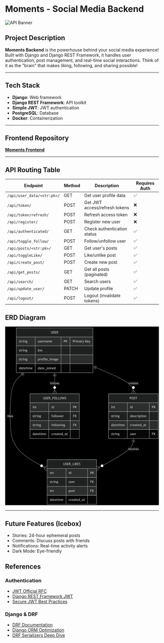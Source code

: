 
#  Moments - Social Media Backend  

![API Banner](https://media3.giphy.com/media/v1.Y2lkPTc5MGI3NjExMXlnZ2g5YmozcDF3OHFkZHpsNHVibWlsOGg5dmptNHhmbzBuOHduNCZlcD12MV9pbnRlcm5hbF9naWZfYnlfaWQmY3Q9Zw/ZVik7pBtu9dNS/giphy.gif)

##  Project Description
**Moments Backend** is the powerhouse behind your social media experience! Built with Django and Django REST Framework, it handles user authentication, post management, and real-time social interactions. Think of it as the "brain" that makes liking, following, and sharing possible!

----
##  Tech Stack

- **Django**: Web framework
- **Django REST Framework**: API toolkit
- **Simple JWT**: JWT authentication
- **PostgreSQL**: Database
- **Docker**: Containerization


---

## Frontend Repository
 **[Moments Frontend](https://git.generalassemb.ly/maysahabbash92/social-media-frontend.git)** 

---







##  API Routing Table

| Endpoint | Method | Description | Requires Auth |
|----------|--------|-------------|---------------|
| `/api/user_data/<str:pk>/` | GET | Get user profile data | ✅ |
| `/api/token/` | POST | Get JWT access/refresh tokens | ❌ |
| `/api/token/refresh/` | POST | Refresh access token | ❌ |
| `/api/register/` | POST | Register new user | ❌ |
| `/api/authenticated/` | GET | Check authentication status | ✅ |
| `/api/toggle_follow/` | POST | Follow/unfollow user | ✅ |
| `/api/posts/<str:pk>/` | GET | Get user's posts | ✅ |
| `/api/toggleLike/` | POST | Like/unlike post | ✅ |
| `/api/create_post/` | POST | Create new post | ✅ |
| `/api/get_posts/` | GET | Get all posts (paginated) | ✅ |
| `/api/search/` | GET | Search users | ✅ |
| `/api/update_user/` | PATCH | Update profile | ✅ |
| `/api/logout/` | POST | Logout (invalidate tokens) | ✅ |









## ERD Diagram



![alt text](image.png)

---

##  Future Features (Icebox)
- Stories: 24-hour ephemeral posts
- Comments: Discuss posts with friends
- Notifications: Real-time activity alerts
- Dark Mode: Eye-friendly 


## References 

###  Authentication
- [JWT Official RFC](https://datatracker.ietf.org/doc/html/rfc7519)
- [Django REST Framework JWT](https://django-rest-framework-simplejwt.readthedocs.io/)
- [Secure JWT Best Practices](https://auth0.com/blog/a-look-at-the-latest-draft-for-jwt-bcp/)

###  Django & DRF
- [DRF Documentation](https://www.django-rest-framework.org/)
- [Django ORM Optimization](https://docs.djangoproject.com/en/stable/topics/db/optimization/)
- [DRF Serializers Deep Dive](https://www.django-rest-framework.org/api-guide/serializers/)


